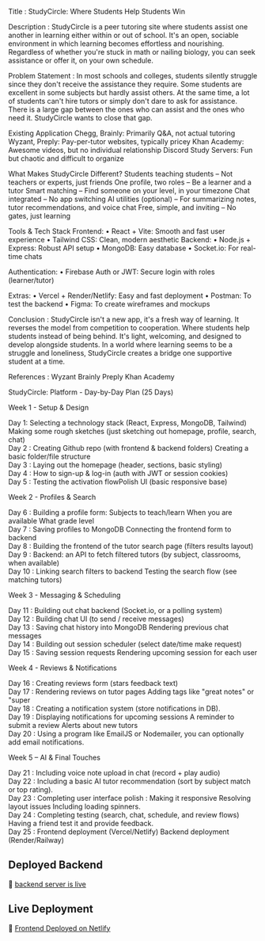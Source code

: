 Title : StudyCircle: Where Students Help Students Win

Description : StudyCircle is a peer tutoring site where students assist one another in learning either within or out of school. It's an open, sociable environment in which learning becomes effortless and nourishing. Regardless of whether you're stuck in math or nailing biology, you can seek assistance or offer it, on your own schedule.

Problem Statement : In most schools and colleges, students silently struggle since they don't receive the assistance they require. Some students are excellent in some subjects but hardly assist others. At the same time, a lot of students can't hire tutors or simply don't dare to ask for assistance. There is a large gap between the ones who can assist and the ones who need it. StudyCircle wants to close that gap.

Existing Application Chegg, Brainly: Primarily Q&A, not actual tutoring Wyzant, Preply: Pay-per-tutor websites, typically pricey Khan Academy: Awesome videos, but no individual relationship Discord Study Servers: Fun but chaotic and difficult to organize

What Makes StudyCircle Different? Students teaching students – Not teachers or experts, just friends One profile, two roles – Be a learner and a tutor Smart matching – Find someone on your level, in your timezone Chat integrated – No app switching AI utilities (optional) – For summarizing notes, tutor recommendations, and voice chat Free, simple, and inviting – No gates, just learning

Tools & Tech Stack Frontend: • React + Vite: Smooth and fast user experience • Tailwind CSS: Clean, modern aesthetic Backend: • Node.js + Express: Robust API setup • MongoDB: Easy database • Socket.io: For real-time chats

Authentication: • Firebase Auth or JWT: Secure login with roles (learner/tutor)

Extras: • Vercel + Render/Netlify: Easy and fast deployment • Postman: To test the backend • Figma: To create wireframes and mockups

Conclusion : StudyCircle isn't a new app, it's a fresh way of learning. It reverses the model from competition to cooperation. Where students help students instead of being behind. It's light, welcoming, and designed to develop alongside students. In a world where learning seems to be a struggle and loneliness, StudyCircle creates a bridge one supportive student at a time.

References : Wyzant Brainly
Preply Khan Academy

StudyCircle: Platform - Day-by-Day Plan (25 Days)

Week 1 - Setup & Design

Day 1: Selecting a technology stack (React, Express, MongoDB, Tailwind) Making some rough sketches (just sketching out homepage, profile, search, chat)      
Day 2 : Creating Github repo (with frontend & backend folders) Creating a basic folder/file structure    
Day 3 : Laying out the homepage (header, sections, basic styling)    
Day 4 : How to sign-up & log-in (auth with JWT or session cookies)     
Day 5 : Testing the activation flowPolish UI (basic responsive base)        

Week 2 - Profiles & Search

Day 6 : Building a profile form: Subjects to teach/learn When you are available What grade level   
Day 7 : Saving profiles to MongoDB Connecting the frontend form to backend     
Day 8 : Building the frontend of the tutor search page (filters results layout)   
Day 9 : Backend: an API to fetch filtered tutors (by subject, classrooms, when available)     
Day 10 : Linking search filters to backend Testing the search flow (see matching tutors)      

Week 3 - Messaging & Scheduling

Day 11 : Building out chat backend (Socket.io, or a polling system)     
Day 12 : Building chat UI (to send / receive messages)        
Day 13 : Saving chat history into MongoDB Rendering previous chat messages     
Day 14 : Building out session scheduler (select date/time make request)      
Day 15 : Saving session requests Rendering upcoming session for each user      

Week 4 - Reviews & Notifications

Day 16 : Creating reviews form (stars feedback text)        
Day 17 : Rendering reviews on tutor pages Adding tags like "great notes" or "super        
Day 18 : Creating a notification system (store notifications in DB).    
Day 19 : Displaying notifications for upcoming sessions A reminder to submit a review Alerts about new tutors      
Day 20 : Using a program like EmailJS or Nodemailer, you can optionally add email notifications.    

Week 5 – AI & Final Touches

Day 21 : Including voice note upload in chat (record + play audio)      
Day 22 : Including a basic AI tutor recommendation (sort by subject match or top rating).     
Day 23 : Completing user interface polish : Making it responsive Resolving layout issues Including loading spinners.     
Day 24 : Completing testing (search, chat, schedule, and review flows) Having a friend test it and provide feedback.     
Day 25 : Frontend deployment (Vercel/Netlify) Backend deployment (Render/Railway)


## Deployed Backend

🔗 [backend server is live](https://s88-hridhikacapstone-studycircle.onrender.com)

## Live Deployment

🔗 [Frontend Deployed on Netlify](https://shimmering-dango-0410f8.netlify.app/)


